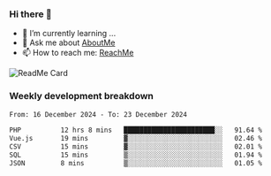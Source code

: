 ### Hi there 👋

- 🌱 I’m currently learning ...
- 💬 Ask me about [AboutMe](https://www.itzcy.com/about)
- 📫 How to reach me: [ReachMe](https://www.itzcy.com/about)

![ReadMe Card](https://github-readme-stats-ten-gilt.vercel.app/api?username=SuperChenYun&show_icons=true&title_color=fff&icon_color=79ff97&text_color=9f9f9f&bg_color=151515&hide_border=true)

### Weekly development breakdown
<!--START_SECTION:waka-->

```txt
From: 16 December 2024 - To: 23 December 2024

PHP          12 hrs 8 mins   ███████████████████████░░   91.64 %
Vue.js       19 mins         ▓░░░░░░░░░░░░░░░░░░░░░░░░   02.46 %
CSV          15 mins         ▓░░░░░░░░░░░░░░░░░░░░░░░░   02.01 %
SQL          15 mins         ▒░░░░░░░░░░░░░░░░░░░░░░░░   01.94 %
JSON         8 mins          ▒░░░░░░░░░░░░░░░░░░░░░░░░   01.05 %
```

<!--END_SECTION:waka-->
